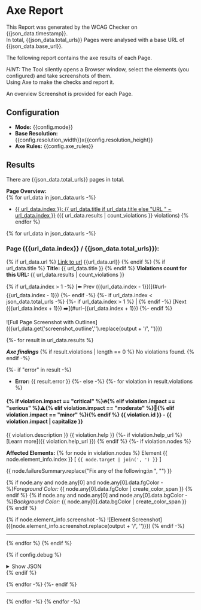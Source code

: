# Axe Report

This Report was generated by the WCAG Checker on {{json_data.timestamp}}.    
In total, {{json_data.total_urls}} Pages were analysed with a base URL of {{json_data.base_url}}.

The following report contains the axe results of each Page.

_HINT:_ The Tool silently opens a Browser window, select the elements (you configured) and take screenshots of them.        
Using Axe to make the checks and report it.

An overview Screenshot is provided for each Page.

## Configuration
- **Mode:** {{config.mode}}
- **Base Resolution:** {{config.resolution_width}}x{{config.resolution_height}}
- **Axe Rules:** {{config.axe_rules}}

## Results
There are {{json_data.total_urls}} pages in total.

**Page Overview:**  
{% for url_data in json_data.urls -%}
- [{{ url_data.index }}: {{ url_data.title if url_data.title else "URL " ~ url_data.index }}](#url-{{url_data.index}}) ({{ url_data.results | count_violations }} violations)
{% endfor %}

{% for url_data in json_data.urls -%}
<a name="url-{{url_data.index}}"></a>
### Page ({{url_data.index}} / {{json_data.total_urls}}):
{% if url_data.url %}
[Link to url]({{url_data.url}})
{{url_data.url}}
{% endif %}
{% if url_data.title %}
**Title:** {{ url_data.title }}
{% endif %}
**Violations count for this URL:** {{ url_data.results | count_violations }}

{% if url_data.index > 1 -%}
[⬅️ Prev ({{url_data.index - 1}})](#url-{{url_data.index - 1}})
{%- endif -%}
{%- if url_data.index < json_data.total_urls -%}
{%- if url_data.index > 1 %} | {% endif -%}
[Next ({{url_data.index + 1}}) ➡️](#url-{{url_data.index + 1}})
{%- endif %}


![Full Page Screenshot with Outlines]({{url_data.get('screenshot_outline','').replace(output + '/', '')}})

{%- for result in url_data.results %}

***Axe findings***
{% if result.violations | length == 0 %}
No violations found.
{% endif -%}

{%- if "error" in result -%}
- **Error:** {{ result.error }}
{%- else -%}
{%- for violation in result.violations %}
#### {% if violation.impact == "critical" %}🔥{% elif violation.impact == "serious" %}⚠️{% elif violation.impact == "moderate" %}🔶{% elif violation.impact == "minor" %}ℹ️{% endif %} {{ violation.id }} - {{ violation.impact | capitalize }} 

{{ violation.description }}
{{ violation.help }}
{%- if violation.help_url %}
[Learn more]({{ violation.help_url }})
{% endif %}
{%- if violation.nodes %}

**Affected Elements:**
{% for node in violation.nodes %}
Element {{ node.element_info.index }} [ `{{ node.target | join(', ') }}` ]

{{ node.failureSummary.replace("Fix any of the following:\n  ", "") }}

{% if node.any and node.any[0] and node.any[0].data.fgColor -%}_Foreground Color:_ {{ node.any[0].data.fgColor | create_color_span }}    {% endif %}
{% if node.any and node.any[0] and node.any[0].data.bgColor -%}_Background Color:_ {{ node.any[0].data.bgColor | create_color_span }}    {% endif %}

{% if node.element_info.screenshot -%}
![Element Screenshot]({{node.element_info.screenshot.replace(output + '/', '')}})
{% endif -%}

---

{% endfor %}
{% endif %}

{% if config.debug %}
<section>
<details>
<summary>Show JSON</summary>

```json
{{ violation | tojson(indent=2) }}
```

</details>
</section>
{% endif %}

{% endfor -%}
{%- endif %}

---

{% endfor -%}
{% endfor -%}
